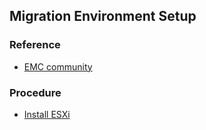## Migration Environment Setup


### Reference
- [EMC community](https://community.emc.com/docs/DOC-39621)


### Procedure
- [Install ESXi](./file/esxi.md)
